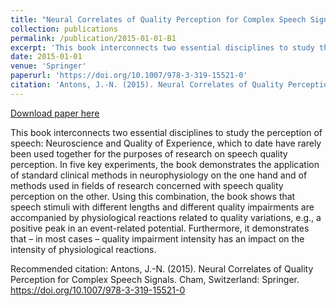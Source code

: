 ```yaml
---
title: "Neural Correlates of Quality Perception for Complex Speech Signals"
collection: publications
permalink: /publication/2015-01-01-B1
excerpt: 'This book interconnects two essential disciplines to study the perception of speech: Neuroscience and Quality of Experience, which to date have rarely been used together for the purposes of research on speech quality perception. In five key experiments, the book demonstrates the application of standard clinical methods in neurophysiology on the one hand and of methods used in fields of research concerned with speech quality perception on the other. Using this combination, the book shows that speech stimuli with different lengths and different quality impairments are accompanied by physiological reactions related to quality variations, e.g., a positive peak in an event-related potential. Furthermore, it demonstrates that – in most cases – quality impairment intensity has an impact on the intensity of physiological reactions.'
date: 2015-01-01
venue: 'Springer'
paperurl: 'https://doi.org/10.1007/978-3-319-15521-0'
citation: 'Antons, J.-N. (2015). Neural Correlates of Quality Perception for Complex Speech Signals. Cham, Switzerland: Springer. https://doi.org/10.1007/978-3-319-15521-0'
---
```


<a href='https://doi.org/10.1007/978-3-319-15521-0'>Download paper here</a>

This book interconnects two essential disciplines to study the perception of speech: Neuroscience and Quality of Experience, which to date have rarely been used together for the purposes of research on speech quality perception. In five key experiments, the book demonstrates the application of standard clinical methods in neurophysiology on the one hand and of methods used in fields of research concerned with speech quality perception on the other. Using this combination, the book shows that speech stimuli with different lengths and different quality impairments are accompanied by physiological reactions related to quality variations, e.g., a positive peak in an event-related potential. Furthermore, it demonstrates that – in most cases – quality impairment intensity has an impact on the intensity of physiological reactions.

Recommended citation: Antons, J.-N. (2015). Neural Correlates of Quality Perception for Complex Speech Signals. Cham, Switzerland: Springer. https://doi.org/10.1007/978-3-319-15521-0